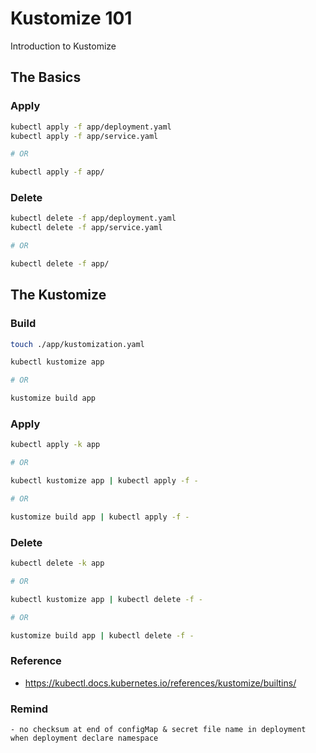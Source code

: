 # Kustomize 101

Introduction to Kustomize

## The Basics

### Apply

```sh
kubectl apply -f app/deployment.yaml
kubectl apply -f app/service.yaml

# OR

kubectl apply -f app/
```

### Delete

```sh
kubectl delete -f app/deployment.yaml
kubectl delete -f app/service.yaml

# OR

kubectl delete -f app/
```

## The Kustomize

### Build

```sh
touch ./app/kustomization.yaml

kubectl kustomize app

# OR

kustomize build app
```

### Apply

```sh
kubectl apply -k app

# OR

kubectl kustomize app | kubectl apply -f -

# OR

kustomize build app | kubectl apply -f -
```

### Delete

```sh
kubectl delete -k app

# OR

kubectl kustomize app | kubectl delete -f -

# OR

kustomize build app | kubectl delete -f -
```

### Reference

- https://kubectl.docs.kubernetes.io/references/kustomize/builtins/

### Remind

```text
- no checksum at end of configMap & secret file name in deployment when deployment declare namespace
```
